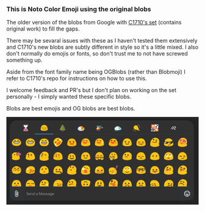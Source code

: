 
### This is Noto Color Emoji using the original blobs

The older version of the blobs from Google with [C1710's set](https://github.com/C1710/blobmoji) (contains original work) to fill the gaps.

There may be sevaral issues with these as I haven't tested them extensively and C1710's new blobs are subtly different in style so it's a little mixed. I also don't normally do emojis or fonts, so don't trust me to not have screwed something up. 

Aside from the font family name being OGBlobs (rather than Blobmoji) I refer to C1710's repo for instructions on how to use this.

I welcome feedback and PR's but I don't plan on working on the set personally - I simply wanted these specific blobs.

Blobs are best emojis and OG blobs are best blobs.

![OGBlobs in Spectral](images/OGBlobs-in-Spectral.png)

